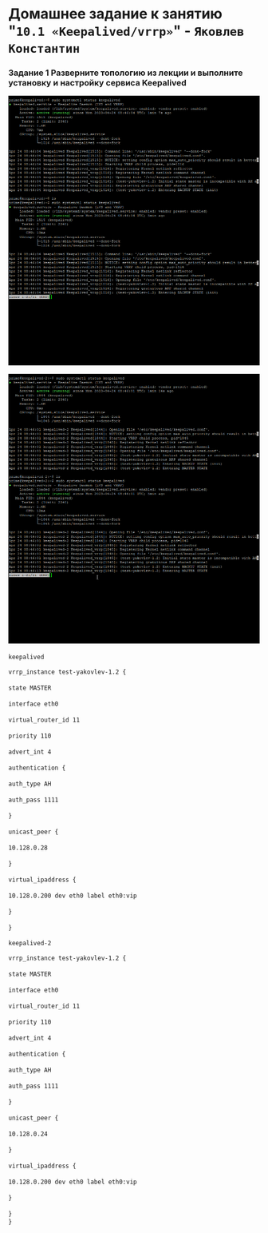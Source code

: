 
# Домашнее задание к занятию "`10.1 «Keepalived/vrrp»`" - `Яковлев Константин`

### Задание 1 Разверните топологию из лекции и выполните установку и настройку сервиса Keepalived

![job.v2.1](https://github.com/Prime2270/homework_netology-10.1/blob/main/screenshots/job.v2.1.png)

![job.v2.2](https://github.com/Prime2270/homework_netology-10.1/blob/main/screenshots/job.v2.2.png)

`keepalived`

```
vrrp_instance test-yakovlev-1.2 {

state MASTER

interface eth0

virtual_router_id 11

priority 110

advert_int 4

authentication {

auth_type AH

auth_pass 1111

}

unicast_peer {

10.128.0.28

}

virtual_ipaddress {

10.128.0.200 dev eth0 label eth0:vip

}

}
```

`keepalived-2`

```
vrrp_instance test-yakovlev-1.2 {

state MASTER

interface eth0

virtual_router_id 11

priority 110

advert_int 4

authentication {

auth_type AH

auth_pass 1111

}

unicast_peer {

10.128.0.24

}

virtual_ipaddress {

10.128.0.200 dev eth0 label eth0:vip

}

}
}
```
